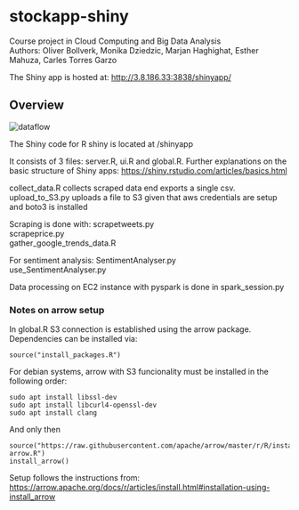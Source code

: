 # stockapp-shiny

Course project in Cloud Computing and Big Data Analysis<br>
Authors: Oliver Bollverk, Monika Dziedzic, Marjan Haghighat, Esther Mahuza, Carles Torres Garzo

The Shiny app is hosted at: http://3.8.186.33:3838/shinyapp/

## Overview

![dataflow](https://user-images.githubusercontent.com/65232333/170896480-6832e312-75e2-41d3-8980-cd842761fd8d.png)

The Shiny code for R shiny is located at /shinyapp

It consists of 3 files: server.R, ui.R and global.R. Further explanations on the basic structure of Shiny apps: https://shiny.rstudio.com/articles/basics.html

collect_data.R collects scraped data end exports a single csv. <br>
upload_to_S3.py uploads a file to S3 given that aws credentials are setup and boto3 is installed

Scraping is done with:
scrapetweets.py <br>
scrapeprice.py <br>
gather_google_trends_data.R <br>

For sentiment analysis:
SentimentAnalyser.py <br>
use_SentimentAnalyser.py <br>

Data processing on EC2 instance with pyspark is done in spark_session.py

### Notes on arrow setup

In global.R S3 connection is established using the arrow package. Dependencies can be installed via:
```{R}
source("install_packages.R")
```

For debian systems, arrow with S3 funcionality must be installed in the following order:
```{bash}
sudo apt install libssl-dev
sudo apt install libcurl4-openssl-dev 
sudo apt install clang
```

And only then 
```{R}
source("https://raw.githubusercontent.com/apache/arrow/master/r/R/install-arrow.R")
install_arrow()
```

Setup follows the instructions from: https://arrow.apache.org/docs/r/articles/install.html#installation-using-install_arrow

